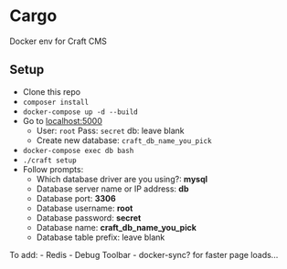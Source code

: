 # Cargo

Docker env for Craft CMS

## Setup

- Clone this repo
- `composer install`
- `docker-compose up -d --build`
- Go to [localhost:5000](localhost:5000)
    - User: `root` Pass: `secret` db: leave blank
    - Create new database: `craft_db_name_you_pick`
- `docker-compose exec db bash`
- `./craft setup`
- Follow prompts:
    - Which database driver are you using?: **mysql**
    - Database server name or IP address: **db**
    - Database port: **3306**
    - Database username: **root**
    - Database password: **secret**
    - Database name: **craft_db_name_you_pick**
    - Database table prefix: leave blank

To add:
    - Redis
    - Debug Toolbar
    - docker-sync? for faster page loads...
